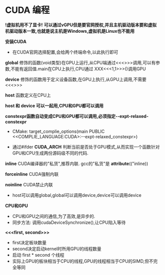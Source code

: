 # CUDA 编程
**!虚拟机用不了显卡!**
**可以通过vGPU但是要官网授权,并且主机驱动版本要和虚拟机驱动版本一致,也就是说主机是Windows,虚拟机是Linux也不能用**

**安装CUDA**
- 在CUDA官网选择配置,会给两个终端命令,以此执行即可

__global__ 修饰的函数(void类型)在GPU上运行,从CPU端通过<<<>>>调用,可以有参数,不能有返回值.main在CPU上执行,CPU通过 XXX<<<1,1>>>()调用GPU

__device__ 修饰的函数用于定义设备函数,在GPU上执行,从GPU上调用,不需要<<<>>>

__host__ 函数定义在CPU上

**__host__ 和 __device__ 可以一起用,CPU和GPU都可以调用** 

**constexpr函数自动变成CPU和GPU都可以调用,必须指定--expt-relaxed-constexpr**
- CMake: target_complie_options(main PUBLIC $<$<COMPLIE_LANGUAGE:CUDA>:--expt-relaxed_constexpr>)

- 通过#ifder __CUDA_ARCH__ 判断当前是否处于GPU模式,从而实现一个函数针对GPU和CPU生成两份源码级不同的代码.

__inline__ CUDA编译器的"私货",推荐内联. gcc的"私货"是 __attribute__(("inline))

__forceinline__ CUDA强制内联

__noinline__ CUDA禁止内联

- host可以调用global,global可以调用device,device可以调用device

**CPU和GPU**
- CPU和GPU之间的通信,为了高效,是异步的.
- 同步方法: 调用cudaDeviceSynchronize(),让CPU陷入等待

**<<<first, second>>>**
- first决定板块数量
- second决定启动kernel时所用GPU的线程数量
- 启动 first * second 个线程
- 实际上GPU的板块相当于CPU的线程,GPU的线程相当于CPU的SIMD,但不完全等同